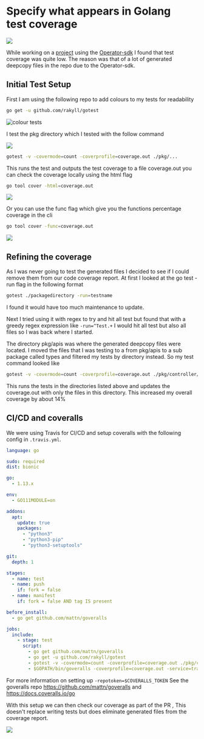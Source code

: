 
# Specify what appears in Golang test coverage 

![](https://ih1.redbubble.net/image.394876330.4085/flat,1000x1000,075,f.jpg?style=centerme)


While working on a [project](https://github.com/integr8ly/cloud-resource-operator) using the [Operator-sdk](https://github.com/operator-framework/operator-sdk) I found that test coverage was quite low. The reason was that of a lot of generated deepcopy files in the repo due to the Operator-sdk.

## Initial Test Setup

First I am using the following repo to add colours to my tests for readability

```bash
go get -u github.com/rakyll/gotest
```

![colour tests](https://cdn-images-1.medium.com/max/800/1*NMpESGLLr9CX7NxIhiaztg.png)

I test the pkg directory which I tested with the follow command

![](https://cdn-images-1.medium.com/max/800/1*JMNogSg252CZmXYUi-GcLg.png)

```bash
gotest -v -covermode=count -coverprofile=coverage.out ./pkg/...
```

This runs the test and outputs the test coverage to a file coverage.out you can check the coverage locally using the html flag 

```bash
go tool cover -html=coverage.out
```

![](https://cdn-images-1.medium.com/max/800/1*gd969OOScshXl2O2OuJ3cg.png)

Or you can use the func flag which give you the functions percentage coverage in the cli 

```bash
go tool cover -func=coverage.out
```

![](https://cdn-images-1.medium.com/max/800/1*vqoYfC2U_dVVDdWJXr88gA.png)

## Refining the coverage
As I was never going to test the generated files I decided to see if I could remove them from our code coverage report. At first I looked at the go test -run flag in the following format
```bash
gotest ./packagedirectory -run=testname
```
I found it would have too much maintenance to update.

Next I tried using it with regex to try and hit all test but found that with a greedy regex expression like `-run=^Test.+` I would hit all test but also all files so I was back where I started.

The directory pkg/apis was where the generated deepcopy files were located. I moved the files that I was testing to a from pkg/apis to a sub package called types and filtered my tests by directory instead. So my test command looked like

```bash
gotest -v -covermode=count -coverprofile=coverage.out ./pkg/controller/... ./pkg/providers/... ./pkg/resources/... ./pkg/apis/integreatly/v1alpha1/types/...
```
This runs the tests in the directories listed above and updates the coverage.out with only the files in this directory.  This increased my overall coverage by about 14%

## CI/CD and coveralls
We were using Travis for CI/CD and setup coveralls with the following config in `.travis.yml`.

```yaml
language: go

sudo: required
dist: bionic

go:
  - 1.13.x

env:
  - GO111MODULE=on

addons:
  apt:
    update: true
    packages:
      - "python3"
      - "python3-pip"
      - "python3-setuptools"

git:
  depth: 1

stages:
  - name: test
  - name: push
    if: fork = false
  - name: manifest
    if: fork = false AND tag IS present

before_install:
  - go get github.com/mattn/goveralls

jobs:
  include:
    - stage: test
      script:
        - go get github.com/mattn/goveralls
        - go get -u github.com/rakyll/gotest
        - gotest -v -covermode=count -coverprofile=coverage.out ./pkg/controller/... ./pkg/providers/... ./pkg/resources/... ./pkg/apis/integreatly/v1alpha1/types/...
        - $GOPATH/bin/goveralls -coverprofile=coverage.out -service=travis-ci -repotoken=$COVERALLS_TOKEN
```
For more information on setting up `-repotoken=$COVERALLS_TOKEN`
See the goveralls repo https://github.com/mattn/goveralls and https://docs.coveralls.io/go

With this setup we can then check our coverage as part of the PR , This doesn't replace writing tests but does eliminate generated files from the coverage report.

![](https://cdn-images-1.medium.com/max/800/1*5MG3-9LyPwo2kJFt81ibRw.png)